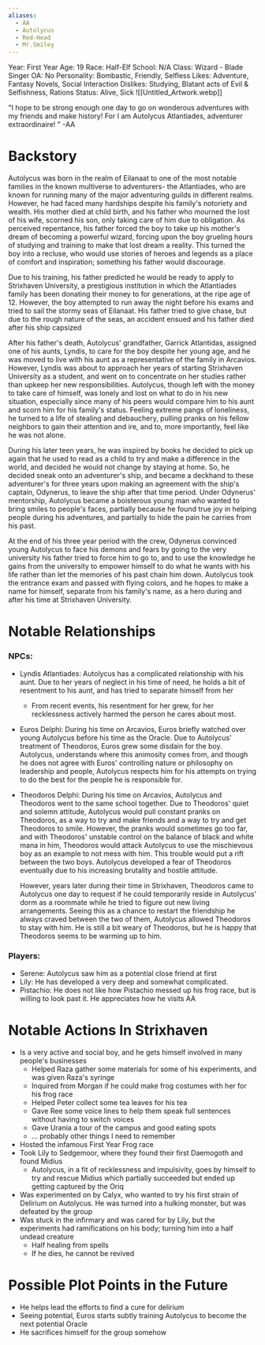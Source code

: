 ```yaml
---
aliases:
  - AA
  - Autolycus
  - Red-Head
  - Mr.Smiley
---
```

Year: First Year
Age: 19
Race: Half-Elf
School: N/A
Class: Wizard - Blade Singer
OA: No
Personality: Bombastic, Friendly, Selfless
Likes: Adventure, Fantasy Novels, Social Interaction
Dislikes: Studying, Blatant acts of Evil & Selfishness, Rations
Status: Alive, Sick
![[Untitled_Artwork.webp]]

"I hope to be strong enough one day to go on wonderous adventures with my friends and make history! For I am Autolycus Atlantiades, adventurer extraordinaire! " -AA
# Backstory

Autolycus was born in the realm of Eilanaat to one of the most notable families in the known multiverse to adventurers- the Atlantiades, who are known for running many of the major adventuring guilds in different realms. However, he had faced many hardships despite his family's notoriety and wealth. His mother died at child birth, and his father who mourned the lost of his wife, scorned his son, only taking care of him due to obligation. As perceived repentance, his father forced the boy to take up his mother's dream of becoming a powerful wizard, forcing upon the boy grueling hours of studying and training to make that lost dream a reality. This turned the boy into a recluse, who would use stories of heroes and legends as a place of comfort and inspiration; something his father would discourage. 

Due to his training, his father predicted he would be ready to apply to Strixhaven University, a prestigious institution in which the Atlantiades family has been donating their money to for generations, at the ripe age of 12. However, the boy attempted to run away the night before his exams and tried to sail the stormy seas of Eilanaat. His father tried to give chase, but due to the rough nature of the seas, an accident ensued and his father died after his ship capsized

After his father's death, Autolycus' grandfather, Garrick Atlantidas, assigned one of his aunts, Lyndis, to care for the boy despite her young age, and he was moved to live with his aunt as a representative of the family in Arcavios. However, Lyndis was about to approach her years of starting Strixhaven University as a student, and went on to concentrate on her studies rather than upkeep her new responsibilities. Autolycus, though left with the money to take care of himself, was lonely and lost on what to do in his new situation, especially since many of his peers would compare him to his aunt and scorn him for his family's status. Feeling extreme pangs of loneliness, he turned to a life of stealing and debauchery, pulling pranks on his fellow neighbors to gain their attention and ire, and to, more importantly, feel like he was not alone. 

During his later teen years, he was inspired by books he decided to pick up again that he used to read as a child to try and make a difference in the world, and decided he would not change by staying at home. So, he decided sneak onto an adventurer's ship, and became a deckhand to these adventurer's for three years upon making an agreement with the ship's captain, Odynerus, to leave the ship after that time period. Under Odynerus' mentorship, Autolycus became a boisterous young man who wanted to bring smiles to people's faces, partially because he found true joy in helping people during his adventures, and partially to hide the pain he carries from his past.

At the end of his three year period with the crew, Odynerus convinced young Autolycus to face his demons and fears by going to the very university his father tried to force him to go to, and to use the knowledge he gains from the university to empower himself to do what he wants with his life rather than let the memories of his past chain him down. Autolycus took the entrance exam and passed with flying colors, and he hopes to make a name for himself, separate from his family's name, as a hero during and after his time at Strixhaven University. 

# Notable Relationships

### NPCs:
- Lyndis Atlantiades: Autolycus has a complicated relationship with his aunt. Due to her years of neglect in his time of need, he holds a bit of resentment to his aunt, and has tried to separate himself from her
	- From recent events, his resentment for her grew, for her recklessness actively harmed the person he cares about most. 
- Euros Delphi: During his time on Arcavios, Euros briefly watched over young Autolycus before his time as the Oracle. Due to Autolycus' treatment of Theodoros, Euros grew some disdain for the boy. Autolycus, understands where this animosity comes from, and though he does not agree with Euros' controlling nature or philosophy on leadership and people, Autolycus respects him for his attempts on trying to do the best for the people he is responsible for. 
- Theodoros Delphi: During his time on Arcavios, Autolycus and Theodoros went to the same school together. Due to Theodoros' quiet and solemn attitude, Autolycus would pull constant pranks on Theodoros, as a way to try and make friends and a way to try and get Theodoros to smile. However, the pranks would sometimes go too far, and with Theodoros' unstable control on the balance of black and white mana in him, Theodoros would attack Autolycus to use the mischievous boy as an example to not mess with him. This trouble would put a rift between the two boys. Autolycus developed a fear of Theodoros eventually due to his increasing brutality and hostile attitude.

  However, years later during their time in Strixhaven, Theodoros came to Autolycus one day to request if he could temporarily reside in Autolycus' dorm as a roommate while he tried to figure out new living arrangements. Seeing this as a chance to restart the friendship he always craved between the two of them, Autolycus allowed Theodoros to stay with him. He is still a bit weary of Theodoros, but he is happy that Theodoros seems to be warming up to him. 
### Players:
- Serene: Autolycus saw him as a potential close friend at first 
- Lily: He has developed a very deep and somewhat complicated.
- Pistachio: He does not like how Pistachio messed up his frog race, but is willing to look past it. He appreciates how he visits AA 

# Notable Actions In Strixhaven
- Is a very active and social boy, and he gets himself involved in many people's businesses
	- Helped Raza gather some materials for some of his experiments, and was given Raza's syringe 
	- Inquired from Morgan if he could make frog costumes with her for his frog race
	- Helped Peter collect some tea leaves for his tea
	- Gave Ree some voice lines to help them speak full sentences without having to switch voices
	- Gave Urania a tour of the campus and good eating spots
	- ... probably other things I need to remember
- Hosted the infamous First Year Frog race
- Took Lily to Sedgemoor, where they found their first Daemogoth and found Midius
	- Autolycus, in a fit of recklessness and impulsivity, goes by himself to try and rescue Midius which partially succeeded but ended up getting captured by the Oriq
- Was experimented on by Calyx, who wanted to try his first strain of Delirium on Autolycus. He was turned into a hulking monster, but was defeated by the group
- Was stuck in the infirmary and was cared for by Lily, but the experiments had ramifications on his body; turning him into a half undead creature
	- Half healing from spells
	- If he dies, he cannot be revived
# Possible Plot Points in the Future
- He helps lead the efforts to find a cure for delirium
- Seeing potential, Euros starts subtly training Autolycus to become the next potential Oracle
- He sacrifices himself for the group somehow